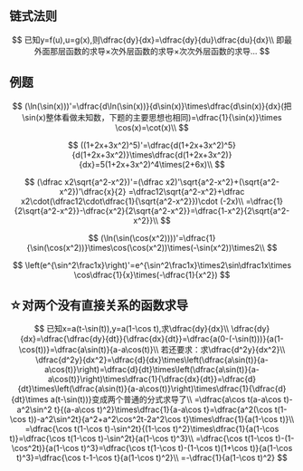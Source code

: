 ## 链式法则

$$
已知y=f(u),u=g(x),则\dfrac{dy}{dx}=\dfrac{dy}{du}\dfrac{du}{dx}\\
即最外面那层函数的求导×次外层函数的求导×次次外层函数的求导...
$$

## 例题

$$
(\ln(\sin(x)))'=\dfrac{d\ln(\sin(x))}{d\sin(x)}\times\dfrac{d\sin(x)}{dx}(把\sin(x)整体看做未知数，下题的主要思想也相同)=\dfrac{1}{\sin(x)}\times \cos(x)=\cot(x)\\
$$

$$
((1+2x+3x^2)^5)'=\dfrac{d(1+2x+3x^2)^5}{d(1+2x+3x^2)}\times\dfrac{d(1+2x+3x^2)}{dx}=5(1+2x+3x^2)^4\times(2+6x)\\
$$

$$
(\dfrac x2\sqrt{a^2-x^2})'=(\dfrac x2)'\sqrt{a^2-x^2}+(\sqrt{a^2-x^2})'\dfrac{x}{2}
=\dfrac12\sqrt{a^2-x^2}+\dfrac x2\cdot(\dfrac12\cdot\dfrac{1}{\sqrt{a^2-x^2}})\cdot (-2x)\\
=\dfrac{1}{2\sqrt{a^2-x^2}}-\dfrac{x^2}{2\sqrt{a^2-x^2}}=\dfrac{1-x^2}{2\sqrt{a^2-x^2}}\\
$$

$$
(\ln(\sin(\cos(x^2))))'=\dfrac{1}{\sin(\cos(x^2))}\times\cos(\cos(x^2))\times(-\sin(x^2))\times2\\
$$

$$
\left(e^{\sin^2\frac1x}\right)'=e^{\sin^2\frac1x}\times2\sin\dfrac1x\times \cos\dfrac{1}{x}\times(-\dfrac{1}{x^2})
$$



## ☆对两个没有直接关系的函数求导

$$
已知x=a(t-\sin(t)),y=a(1-\cos t),求\dfrac{dy}{dx}\\
\dfrac{dy}{dx}=\dfrac{\dfrac{dy}{dt}}{\dfrac{dx}{dt}}=\dfrac{a(0-(-\sin(t)))}{a(1-\cos(t))}=\dfrac{a\sin(t)}{a-a\cos(t)}\\
若还要求：求\dfrac{d^2y}{dx^2}\\
\dfrac{d^2y}{dx^2}=\dfrac{d}{dx}\times\left(\dfrac{a\sin(t)}{a-a\cos(t)}\right)=\dfrac{d}{dt}\times\left(\dfrac{a\sin(t)}{a-a\cos(t)}\right)\times\dfrac{1}{\dfrac{dx}{dt}}=\dfrac{d}{dt}\times\left(\dfrac{a\sin(t)}{a-a\cos(t)}\right)\times\dfrac{1}{\dfrac{d}{dt}\times a(t-\sin(t))}变成两个普通的分式求导了\\
=\dfrac{a\cos t(a-a\cos t)-a^2\sin^2 t}{(a-a\cos t)^2}\times\dfrac{1}{a-a\cos t}=\dfrac{a^2(\cos t(1-\cos t))-a^2\sin^2t}{a^2+a^2\cos^2t-2a^2\cos t}\times\dfrac{1}{a(1-\cos t)}\\
=\dfrac{\cos t(1-\cos t)-\sin^2t}{(1-\cos t)^2}\times\dfrac{1}{a(1-\cos t)}=\dfrac{\cos t(1-\cos t)-\sin^2t}{a(1-\cos t)^3}\\
=\dfrac{\cos t(1-\cos t)-(1-\cos^2t)}{a(1-\cos t)^3}=\dfrac{\cos t(1-\cos t)-(1-\cos t)(1+\cos t)}{a(1-\cos t)^3}=\dfrac{\cos t-1-\cos t}{a(1-\cos t)^2}\\
=-\dfrac{1}{a(1-\cos t)^2}
$$

 
